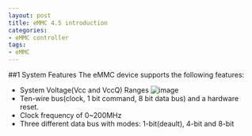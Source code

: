 ```yaml
---
layout: post
title: eMMC 4.5 introduction
categories:
- eMMC controller
tags:
- eMMC
---
```

##1 System Features
The eMMC device supports the following features: 
- System Voltage(Vcc and VccQ) Ranges
  ![image](http://note.youdao.com/favicon.ico)
- Ten-wire bus(clock, 1 bit command, 8 bit data bus) and a hardware reset.
- Clock frequency of 0~200MHz  
-  Three different data bus with modes: 1-bit(deault), 4-bit and 8-bit  

